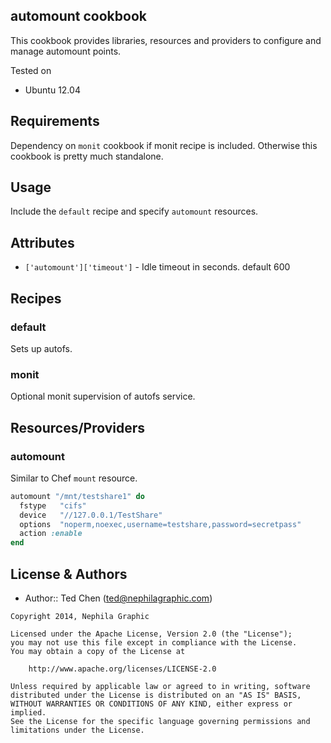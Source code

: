 automount cookbook
------------------
This cookbook provides libraries, resources and providers to configure and manage automount points.

Tested on

* Ubuntu 12.04



Requirements
------------
Dependency on `monit` cookbook if monit recipe is included.  Otherwise this cookbook is pretty
much standalone.

Usage
-----
Include the `default` recipe and specify `automount` resources.


Attributes
----------

- `['automount']['timeout']` - Idle timeout in seconds.  default 600

Recipes
-------

### default
Sets up autofs.

### monit
Optional monit supervision of autofs service.

Resources/Providers
-------------------

### automount
Similar to Chef `mount` resource.

```ruby
automount "/mnt/testshare1" do
  fstype   "cifs"
  device   "//127.0.0.1/TestShare"
  options  "noperm,noexec,username=testshare,password=secretpass"
  action :enable
end
```

License & Authors
-----------------
- Author:: Ted Chen (<ted@nephilagraphic.com>)

```text
Copyright 2014, Nephila Graphic

Licensed under the Apache License, Version 2.0 (the "License");
you may not use this file except in compliance with the License.
You may obtain a copy of the License at

    http://www.apache.org/licenses/LICENSE-2.0

Unless required by applicable law or agreed to in writing, software
distributed under the License is distributed on an "AS IS" BASIS,
WITHOUT WARRANTIES OR CONDITIONS OF ANY KIND, either express or implied.
See the License for the specific language governing permissions and
limitations under the License.
```